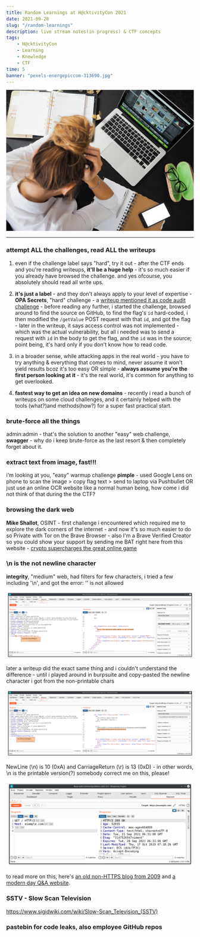 ```yaml
---
title: Random Learnings at H@cktivityCon 2021
date: 2021-09-20
slug: "/random-learnings"
description: live stream notes(in progress) & CTF concepts
tags:
    - H@cktivityCon
    - Learning
    - Knowledge
    - CTF
time: 5
banner: "pexels-energepiccom-313690.jpg"
---
```


![from Pexels by Energepiccom](pexels-energepiccom-313690.jpg)

---

### attempt ALL the challenges, read ALL the writeups

1. even if the challenge label says "hard", try it out - after the CTF ends and you're reading writeups, **it'll be a huge help** - it's so much easier if you already have browsed the challenge. and yes ofcourse, you absolutely should read all write ups. 

2. **it's just a label** - and they don't always apply to your level of expertise - **OPA Secrets**, "hard" challenge - a [writeup mentioned it as code audit challenge](https://github.com/todd-tao/CTF-WriteUps/tree/main/H%40cktivityCon_2021_CTF/Web#solution-2) - before reading any further, i started the challenge, browsed around to find the source on GitHub, to find the flag's ```id``` hard-coded, i then modified the ```/getValue``` POST request with that ```id```, and got the flag - later in the writeup, it says access control was not implemented - which was the actual vulnerability, but all i needed was to send a request with ```id``` in the body to get the flag, and the ```id``` was  in the source; point being, it's hard only if you don't know how to read code.

3. in a broader sense, while attacking apps in the real world - you have to try anything & everything that comes to mind, never assume it won't yield results bcoz it's too easy OR simple - **always assume you're the first person looking at it** - it's the real world, it's common for anything to get overlooked. 

4. **fastest way to get an idea on new domains** - recently i read a bunch of writeups on some cloud challenges, and it certainly helped with the tools (what?)and methods(how?) for a super fast practical start.

### brute-force all the things
admin:admin - that's the solution to another "easy" web challenge, **swagger** - why do i keep brute-force as the last resort & then completely forget about it.


### extract text from image, fast!!!
i'm looking at you, "easy" warmup challenge **pimple** - used Google Lens on phone to scan the image > copy flag text > send to laptop via Pushbullet OR just use an online OCR website like a normal human being, how come i did not think of that during the the CTF?


### browsing the dark web
**Mike Shallot**, OSINT - first challenge i encountered which required me to explore the dark corners of the internet - and now it's so much easier to do so Private with Tor on the Brave Browser - also I'm a Brave Verified Creator so you could show your support by sending me BAT right here from this website - [crypto supercharges the great online game](https://www.notboring.co/p/the-great-online-game)


### \n is the not newline character
**integrity**, "medium" web, had filters for few characters, i tried a few including '\n', and got the error: '\' is not allowed

![it says just \ is not allowed, that should've been a hint](not_allowed.png)

later a writeup did the exact same thing and i couldn't understand the difference - until i played around in burpsuite and copy-pasted the newline character i got from the non-printable chars 

![notice the difference](newline.png)

NewLine (\n) is 10 (0xA) and CarriageReturn (\r) is 13 (0xD) - in other words, \n is the printable version(?) somebody correct me on this, please!

![burpsuite repeater showing non-printable chars](nonprintable.png)

to read more on this, here's [an old non-HTTPS blog from 2009](http://hayne.net/MacDev/Notes/unixFAQ.html#endOfLine) and [a modern day Q&A website](https://stackoverflow.com/questions/3267311/what-is-newline-character-n).


### SSTV - Slow Scan Television
https://www.sigidwiki.com/wiki/Slow-Scan_Television_(SSTV)

### pastebin for code leaks, also employee GitHub repos

